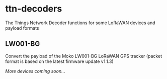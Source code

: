 # ttn-decoders
The Things Network Decoder functions for some LoRaWAN devices and payload formats 

## LW001-BG
Convert the payload of the Moko LW001-BG LoRaWAN GPS tracker (packet format is based on the latest firmware update v1.1.3)

_More devices coming soon..._
